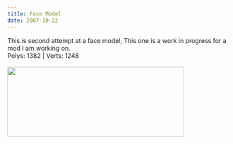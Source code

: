 ```yaml
---
title: Face Model
date: 2007-10-22
---
```

This is second attempt at a face model, This one is a work in progress for a mod I am working on.<br />Polys: 1382 | Verts: 1248<br /><br /><a onblur="try {parent.deselectBloggerImageGracefully();} catch(e) {}" href="http://2.bp.blogspot.com/_zdYMSK7YuAA/SarfJa1I2RI/AAAAAAAAFFY/c9gQ42uKD1U/s1600-h/head_view_web_medium.jpg"><img style="float:left; margin:0 10px 10px 0;cursor:pointer; cursor:hand;width: 400px; height: 158px;" src="http://2.bp.blogspot.com/_zdYMSK7YuAA/SarfJa1I2RI/AAAAAAAAFFY/c9gQ42uKD1U/s400/head_view_web_medium.jpg" border="0" alt="" id="BLOGGER_PHOTO_ID_5308300463723567378" /></a>
